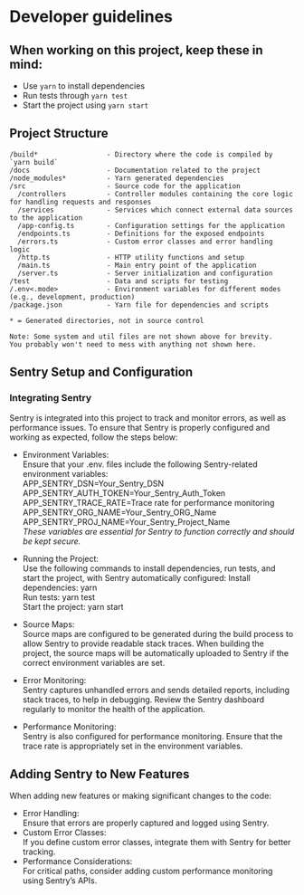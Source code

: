 # Developer guidelines

## When working on this project, keep these in mind:

- Use `yarn` to install dependencies
- Run tests through `yarn test`
- Start the project using `yarn start`

## Project Structure

```
/build*                 - Directory where the code is compiled by `yarn build`
/docs                   - Documentation related to the project
/node_modules*          - Yarn generated dependencies
/src                    - Source code for the application
  /controllers          - Controller modules containing the core logic for handling requests and responses
  /services             - Services which connect external data sources to the application
  /app-config.ts        - Configuration settings for the application
  /endpoints.ts         - Definitions for the exposed endpoints
  /errors.ts            - Custom error classes and error handling logic
  /http.ts              - HTTP utility functions and setup
  /main.ts              - Main entry point of the application
  /server.ts            - Server initialization and configuration
/test                   - Data and scripts for testing
/.env<.mode>            - Environment variables for different modes (e.g., development, production)
/package.json           - Yarn file for dependencies and scripts

* = Generated directories, not in source control

Note: Some system and util files are not shown above for brevity.
You probably won't need to mess with anything not shown here.
```

## Sentry Setup and Configuration

### Integrating Sentry

Sentry is integrated into this project to track and monitor errors, as well as performance issues. To ensure that Sentry is properly configured and working as expected, follow the steps below:

- Environment Variables:  
  Ensure that your .env.<mode> files include the following Sentry-related environment variables:  
  APP_SENTRY_DSN=Your_Sentry_DSN  
  APP_SENTRY_AUTH_TOKEN=Your_Sentry_Auth_Token  
  APP_SENTRY_TRACE_RATE=Trace rate for performance monitoring  
  APP_SENTRY_ORG_NAME=Your_Sentry_ORG_Name  
  APP_SENTRY_PROJ_NAME=Your_Sentry_Project_Name  
  <em>These variables are essential for Sentry to function correctly and should be kept secure.</em>

- Running the Project:  
  Use the following commands to install dependencies, run tests, and start the project, with Sentry automatically configured:
  Install dependencies: yarn  
  Run tests: yarn test  
  Start the project: yarn start

- Source Maps:  
  Source maps are configured to be generated during the build process to allow Sentry to provide readable stack traces.
  When building the project, the source maps will be automatically uploaded to Sentry if the correct environment variables are set.

- Error Monitoring:  
  Sentry captures unhandled errors and sends detailed reports, including stack traces, to help in debugging.
  Review the Sentry dashboard regularly to monitor the health of the application.

- Performance Monitoring:  
  Sentry is also configured for performance monitoring. Ensure that the trace rate is appropriately set in the environment variables.

## Adding Sentry to New Features

When adding new features or making significant changes to the code:

- Error Handling:  
  Ensure that errors are properly captured and logged using Sentry.
- Custom Error Classes:  
  If you define custom error classes, integrate them with Sentry for better tracking.
- Performance Considerations:  
  For critical paths, consider adding custom performance monitoring using Sentry’s APIs.
